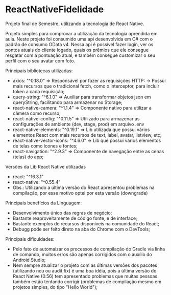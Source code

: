 # ReactNativeFidelidade

Projeto final de Semestre, utilizando a tecnologia de React Native.

Projeto simples para comprovar a utilização da tecnologia aprendida em aula.
Neste projeto foi consumido uma api desenvolvida em C# com o padrão de consumo OData v4.
Nessa api é possível fazer login, ver os pontos atuais do cliente logado, quais os prêmios que ele consegue resgatar com a pontuação atual, e também consegue customizar o seu perfil com o seu avatar com foto.

Principais bibliotecas utilizadas:
* axios: "^0.18.0" => Responsável por fazer as requisições HTTP:
  -> Possui mais recursos que o tradicional fetch, como o interceptor, para incluir token a cada requisição;
* query-string: "^6.1.0" => Auxiliar para transformar objetos json em queryString, facilitando para armazenar no Storage;
* react-native-camera: "^1.1.4" => Componente nativo para utilizar a câmera como recurso;
* react-native-config: "^0.11.5" => Utilizado para armazenar as configurações de ambiente (dev, stage, prod) em arquivo .env
* react-native-elements: "^0.19.1" => Lib utilizada que possui vários elementos React com mais recursos de text, label, avatar, listview, etc;
* react-native-vector-icons: "^4.6.0" => Lib que possui vários elementos de telas como ícones e fontes;
* react-navigation: "^2.9.3" => Componente de navegação entre as cenas (telas) do app;

Versões da Lib React Native utilizadas
* react: "^16.3.1"
* react-native: "^0.55.4"
* Obs.: Utilizando a última versão do React apresentou problemas na compilação, por esse motivo optei por esta versão (downgrade)

Principais benefícios da Linguagem:
* Desenvolvimento único das regras de negócio;
* Bastante reaproveitamente de código fonte, e de interface;
* Bastante exemplos de recursos disponíveis na comunidade do React;
* Debugg pode ser feito direto na aba do Chrome com o DevTools;

Principais dificuldades:
* Pelo fato de automaizar os processos de compilação do Gradle via linha de comando, muitos erros são apenas corrigidos com o auxílio do Android Studio;
* Nem sempre atualizar o projeto com as últimas versões dos pacotes (utilizando ncu ou audit fix) é uma boa idéia, pois a última versão do React Native (0.56) tem apresentado problemas que muitas pessoas também estão tentando corrigir (problemas de compilação mesmo em projetos simples, do tipo "Hello World");

